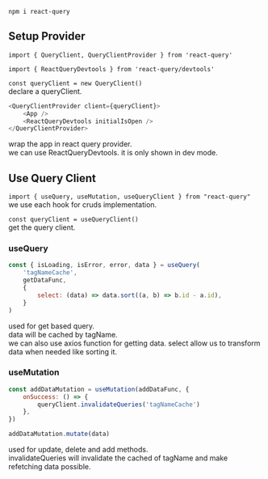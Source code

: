 `npm i react-query`

## Setup Provider

`import { QueryClient, QueryClientProvider } from 'react-query'`

`import { ReactQueryDevtools } from 'react-query/devtools'`

`const queryClient = new QueryClient()`  
declare a queryClient.

```js
<QueryClientProvider client={queryClient}>
	<App />
	<ReactQueryDevtools initialIsOpen />
</QueryClientProvider>
```

wrap the app in react query provider.  
we can use ReactQueryDevtools. it is only shown in dev mode.

## Use Query Client

`import { useQuery, useMutation, useQueryClient } from "react-query"`  
we use each hook for cruds implementation.

`const queryClient = useQueryClient()`  
get the query client.

### useQuery

```js
const { isLoading, isError, error, data } = useQuery(
	'tagNameCache',
	getDataFunc,
	{
		select: (data) => data.sort((a, b) => b.id - a.id),
	}
)
```

used for get based query.  
data will be cached by tagName.  
we can also use axios function for getting data.
select allow us to transform data when needed like sorting it.

### useMutation

```js
const addDataMutation = useMutation(addDataFunc, {
	onSuccess: () => {
		queryClient.invalidateQueries('tagNameCache')
	},
})

addDataMutation.mutate(data)
```

used for update, delete and add methods.  
invalidateQueries will invalidate the cached of tagName and make refetching data possible.
